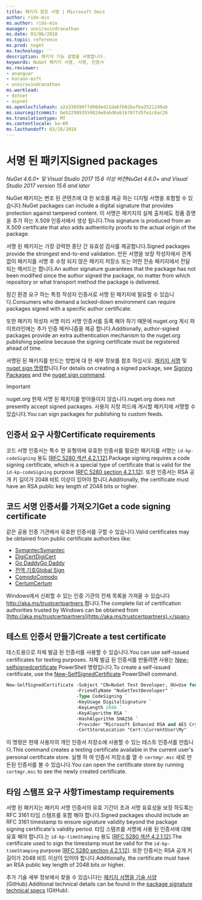 ```yaml
---
title: 패키지 참조 서명 | Microsoft Docs
author: rido-min
ms.author: rido-min
manager: unniravindranathan
ms.date: 03/06/2018
ms.topic: reference
ms.prod: nuget
ms.technology: ''
description: 패키지 기능 설명을 서명합니다.
keywords: NuGet 패키지 서명, 서명, 인증서
ms.reviewer:
- ananguar
- karann-msft
- unniravindranathan
ms.workload:
- dotnet
- aspnet
ms.openlocfilehash: a2a338596f7d98ded11da6fb02bafba3521249ab
ms.sourcegitcommit: beb229893559824e8abd6ab16707fd5fe1c6ac26
ms.translationtype: MT
ms.contentlocale: ko-KR
ms.lasthandoff: 03/28/2018
---
```

# <a name="signed-packages"></a><span data-ttu-id="0596e-104">서명 된 패키지</span><span class="sxs-lookup"><span data-stu-id="0596e-104">Signed packages</span></span>

<span data-ttu-id="0596e-105">*NuGet 4.6.0+ 및 Visual Studio 2017 15.6 이상 버전*</span><span class="sxs-lookup"><span data-stu-id="0596e-105">*NuGet 4.6.0+ and Visual Studio 2017 version 15.6 and later*</span></span>

<span data-ttu-id="0596e-106">NuGet 패키지는 변조 된 콘텐츠에 대 한 보호를 제공 하는 디지털 서명을 포함할 수 있습니다.</span><span class="sxs-lookup"><span data-stu-id="0596e-106">NuGet packages can include a digital signature that provides protection against tampered content.</span></span> <span data-ttu-id="0596e-107">이 서명은 패키지의 실제 출처에도 정품 증명을 추가 하는 X.509 인증서에서 생성 됩니다.</span><span class="sxs-lookup"><span data-stu-id="0596e-107">This signature is produced from an X.509 certificate that also adds authenticity proofs to the actual origin of the package.</span></span>

<span data-ttu-id="0596e-108">서명 된 패키지는 가장 강력한 종단 간 유효성 검사를 제공합니다.</span><span class="sxs-lookup"><span data-stu-id="0596e-108">Signed packages provide the strongest end-to-end validation.</span></span> <span data-ttu-id="0596e-109">만든 서명을 보장 작성자에서 관계 없이 패키지를 서명 후 수정 되지 않은 패키지 저장소 또는 어떤 전송 패키지에서 전달 되는 메서드는 합니다.</span><span class="sxs-lookup"><span data-stu-id="0596e-109">An author signature guarantees that the package has not been modified since the author signed the package, no matter from which repository or what transport method the package is delivered.</span></span>

<span data-ttu-id="0596e-110">잠긴 환경 요구 하는 특정 작성자 인증서로 서명 된 패키지에 필요할 수 있습니다.</span><span class="sxs-lookup"><span data-stu-id="0596e-110">Consumers who demand a locked-down environment can require packages signed with a specific author certificate.</span></span>

<span data-ttu-id="0596e-111">또한 패키지 작성자 서명 미리 서명 인증서를 등록 해야 하기 때문에 nuget.org 게시 파이프라인에는 추가 인증 메커니즘을 제공 합니다.</span><span class="sxs-lookup"><span data-stu-id="0596e-111">Additionally, author-signed packages provide an extra authentication mechanism to the nuget.org publishing pipeline because the signing certificate must be registered ahead of time.</span></span>

<span data-ttu-id="0596e-112">서명된 된 패키지를 만드는 방법에 대 한 세부 정보를 참조 하십시오. [패키지 서명](../create-packages/Sign-a-package.md) 및 [nuget sign 명령](../tools/cli-ref-sign.md)합니다.</span><span class="sxs-lookup"><span data-stu-id="0596e-112">For details on creating a signed package, see [Signing Packages](../create-packages/Sign-a-package.md) and the [nuget sign command](../tools/cli-ref-sign.md).</span></span>

> [!Important]
> <span data-ttu-id="0596e-113">nuget.org 현재 서명 된 패키지를 받아들이지 않습니다.</span><span class="sxs-lookup"><span data-stu-id="0596e-113">nuget.org does not presently accept signed packages.</span></span> <span data-ttu-id="0596e-114">사용자 지정 피드에 게시할 패키지에 서명할 수 있습니다.</span><span class="sxs-lookup"><span data-stu-id="0596e-114">You can sign packages for publishing to custom feeds.</span></span>

## <a name="certificate-requirements"></a><span data-ttu-id="0596e-115">인증서 요구 사항</span><span class="sxs-lookup"><span data-stu-id="0596e-115">Certificate requirements</span></span>

<span data-ttu-id="0596e-116">코드 서명 인증서는 특수 한 유형의에 유효한 인증서를 필요한 패키지를 서명는 `id-kp-codeSigning` 용도 [[RFC 5280 섹션 4.2.1.12](https://tools.ietf.org/html/rfc5280#section-4.2.1.12)].</span><span class="sxs-lookup"><span data-stu-id="0596e-116">Package signing requires a code signing certificate, which is a special type of certificate that is valid for the `id-kp-codeSigning` purpose [[RFC 5280 section 4.2.1.12](https://tools.ietf.org/html/rfc5280#section-4.2.1.12)].</span></span> <span data-ttu-id="0596e-117">또한 인증서는 RSA 공개 키 길이가 2048 비트 이상이 있어야 합니다.</span><span class="sxs-lookup"><span data-stu-id="0596e-117">Additionally, the certificate must have an RSA public key length of 2048 bits or higher.</span></span>

## <a name="get-a-code-signing-certificate"></a><span data-ttu-id="0596e-118">코드 서명 인증서를 가져오기</span><span class="sxs-lookup"><span data-stu-id="0596e-118">Get a code signing certificate</span></span>

<span data-ttu-id="0596e-119">같은 공용 인증 기관에서 유효한 인증서를 구할 수 있습니다.</span><span class="sxs-lookup"><span data-stu-id="0596e-119">Valid certificates may be obtained from public certificate authorities like:</span></span>

- [<span data-ttu-id="0596e-120">Symantec</span><span class="sxs-lookup"><span data-stu-id="0596e-120">Symantec</span></span>](https://trustcenter.websecurity.symantec.com/process/trust/productOptions?productType=SoftwareValidationClass3)
- [<span data-ttu-id="0596e-121">DigiCert</span><span class="sxs-lookup"><span data-stu-id="0596e-121">DigiCert</span></span>](https://www.digicert.com/code-signing/)
- [<span data-ttu-id="0596e-122">Go Daddy</span><span class="sxs-lookup"><span data-stu-id="0596e-122">Go Daddy</span></span>](https://www.godaddy.com/web-security/code-signing-certificate)
- [<span data-ttu-id="0596e-123">전역 기호</span><span class="sxs-lookup"><span data-stu-id="0596e-123">Global Sign</span></span>](https://www.globalsign.com/en/code-signing-certificate/)
- [<span data-ttu-id="0596e-124">Comodo</span><span class="sxs-lookup"><span data-stu-id="0596e-124">Comodo</span></span>](https://www.comodo.com/e-commerce/code-signing/code-signing-certificate.php)
- [<span data-ttu-id="0596e-125">Certum</span><span class="sxs-lookup"><span data-stu-id="0596e-125">Certum</span></span>](https://www.certum.eu/certum/cert,offer_en_open_source_cs.xml) 

<span data-ttu-id="0596e-126">Windows에서 신뢰할 수 있는 인증 기관의 전체 목록을 가져올 수 있습니다 [ http://aka.ms/trustcertpartners ](http://aka.ms/trustcertpartners)합니다.</span><span class="sxs-lookup"><span data-stu-id="0596e-126">The complete list of certification authorities trusted by Windows can be obtained from [http://aka.ms/trustcertpartners](http://aka.ms/trustcertpartners).</span></span>

## <a name="create-a-test-certificate"></a><span data-ttu-id="0596e-127">테스트 인증서 만들기</span><span class="sxs-lookup"><span data-stu-id="0596e-127">Create a test certificate</span></span>

<span data-ttu-id="0596e-128">테스트용으로 자체 발급 된 인증서를 사용할 수 있습니다.</span><span class="sxs-lookup"><span data-stu-id="0596e-128">You can use self-issued certificates for testing purposes.</span></span> <span data-ttu-id="0596e-129">자체 발급 된 인증서를 만들려면 사용는 [New-selfsignedcertificate](https://docs.microsoft.com/en-us/powershell/module/pkiclient/new-selfsignedcertificate) PowerShell 명령입니다.</span><span class="sxs-lookup"><span data-stu-id="0596e-129">To create a self-issued certificate, use the [New-SelfSignedCertificate](https://docs.microsoft.com/en-us/powershell/module/pkiclient/new-selfsignedcertificate) PowerShell command.</span></span>

```ps
New-SelfSignedCertificate -Subject "CN=NuGet Test Developer, OU=Use for testing purposes ONLY" `
                          -FriendlyName "NuGetTestDeveloper" `
                          -Type CodeSigning `
                          -KeyUsage DigitalSignature `
                          -KeyLength 2048 `
                          -KeyAlgorithm RSA `
                          -HashAlgorithm SHA256 `
                          -Provider "Microsoft Enhanced RSA and AES Cryptographic Provider" `
                          -CertStoreLocation "Cert:\CurrentUser\My" 
```

<span data-ttu-id="0596e-130">이 명령은 현재 사용자의 개인 인증서 저장소에 사용할 수 있는 테스트 인증서를 만듭니다.</span><span class="sxs-lookup"><span data-stu-id="0596e-130">This command creates a testing certificate available in the current user's personal certificate store.</span></span> <span data-ttu-id="0596e-131">실행 하 여 인증서 저장소를 열 수 `certmgr.msc` 새로 만든된 인증서를 볼 수 있습니다.</span><span class="sxs-lookup"><span data-stu-id="0596e-131">You can open the certificate store by running `certmgr.msc` to see the newly created certificate.</span></span>

## <a name="timestamp-requirements"></a><span data-ttu-id="0596e-132">타임 스탬프 요구 사항</span><span class="sxs-lookup"><span data-stu-id="0596e-132">Timestamp requirements</span></span>

<span data-ttu-id="0596e-133">서명 된 패키지는 패키지 서명 인증서의 유효 기간이 초과 서명 유효성을 보장 하도록는 RFC 3161 타임 스탬프를 포함 해야 합니다.</span><span class="sxs-lookup"><span data-stu-id="0596e-133">Signed packages should include an RFC 3161 timestamp to ensure signature validity beyond the package signing certificate's validity period.</span></span> <span data-ttu-id="0596e-134">타임 스탬프를 서명에 사용 된 인증서에 대해 유효 해야 합니다.는 `id-kp-timeStamping` 용도 [[RFC 5280 섹션 4.2.1.12](https://tools.ietf.org/html/rfc5280#section-4.2.1.12)].</span><span class="sxs-lookup"><span data-stu-id="0596e-134">The certificate used to sign the timestamp must be valid for the `id-kp-timeStamping` purpose [[RFC 5280 section 4.2.1.12](https://tools.ietf.org/html/rfc5280#section-4.2.1.12)].</span></span> <span data-ttu-id="0596e-135">또한 인증서는 RSA 공개 키 길이가 2048 비트 이상이 있어야 합니다.</span><span class="sxs-lookup"><span data-stu-id="0596e-135">Additionally, the certificate must have an RSA public key length of 2048 bits or higher.</span></span>

<span data-ttu-id="0596e-136">추가 기술 세부 정보에서 찾을 수 있습니다는 [패키지 서명을 기술 사양](https://github.com/NuGet/Home/wiki/Package-Signatures-Technical-Details) (GitHub).</span><span class="sxs-lookup"><span data-stu-id="0596e-136">Additional technical details can be found in the [package signature technical specs](https://github.com/NuGet/Home/wiki/Package-Signatures-Technical-Details) (GitHub).</span></span>
